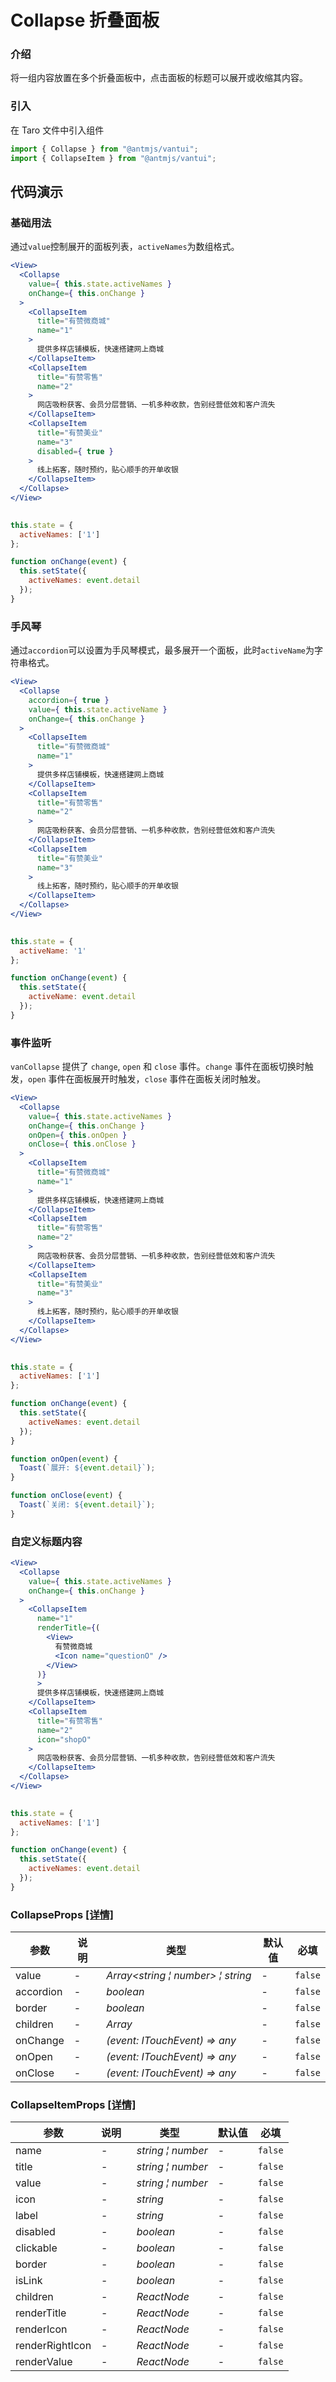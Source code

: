 # Collapse 折叠面板

### 介绍

将一组内容放置在多个折叠面板中，点击面板的标题可以展开或收缩其内容。

### 引入

在 Taro 文件中引入组件

```js
import { Collapse } from "@antmjs/vantui";
import { CollapseItem } from "@antmjs/vantui"; 
```

## 代码演示

### 基础用法

通过`value`控制展开的面板列表，`activeNames`为数组格式。

```jsx
<View>
  <Collapse
    value={ this.state.activeNames }
    onChange={ this.onChange }
  >
    <CollapseItem
      title="有赞微商城"
      name="1"
    >
      提供多样店铺模板，快速搭建网上商城
    </CollapseItem>
    <CollapseItem
      title="有赞零售"
      name="2"
    >
      网店吸粉获客、会员分层营销、一机多种收款，告别经营低效和客户流失
    </CollapseItem>
    <CollapseItem
      title="有赞美业"
      name="3"
      disabled={ true }
    >
      线上拓客，随时预约，贴心顺手的开单收银
    </CollapseItem>
  </Collapse>
</View>
 
```

```js
this.state = {
  activeNames: ['1']
};

function onChange(event) {
  this.setState({
    activeNames: event.detail
  });
} 
```

### 手风琴

通过`accordion`可以设置为手风琴模式，最多展开一个面板，此时`activeName`为字符串格式。

```jsx
<View>
  <Collapse
    accordion={ true }
    value={ this.state.activeName }
    onChange={ this.onChange }
  >
    <CollapseItem
      title="有赞微商城"
      name="1"
    >
      提供多样店铺模板，快速搭建网上商城
    </CollapseItem>
    <CollapseItem
      title="有赞零售"
      name="2"
    >
      网店吸粉获客、会员分层营销、一机多种收款，告别经营低效和客户流失
    </CollapseItem>
    <CollapseItem
      title="有赞美业"
      name="3"
    >
      线上拓客，随时预约，贴心顺手的开单收银
    </CollapseItem>
  </Collapse>
</View>
 
```

```js
this.state = {
  activeName: '1'
};

function onChange(event) {
  this.setState({
    activeName: event.detail
  });
} 
```

### 事件监听

`vanCollapse` 提供了 `change`, `open` 和 `close` 事件。`change` 事件在面板切换时触发，`open` 事件在面板展开时触发，`close` 事件在面板关闭时触发。

```jsx
<View>
  <Collapse
    value={ this.state.activeNames }
    onChange={ this.onChange }
    onOpen={ this.onOpen }
    onClose={ this.onClose }
  >
    <CollapseItem
      title="有赞微商城"
      name="1"
    >
      提供多样店铺模板，快速搭建网上商城
    </CollapseItem>
    <CollapseItem
      title="有赞零售"
      name="2"
    >
      网店吸粉获客、会员分层营销、一机多种收款，告别经营低效和客户流失
    </CollapseItem>
    <CollapseItem
      title="有赞美业"
      name="3"
    >
      线上拓客，随时预约，贴心顺手的开单收银
    </CollapseItem>
  </Collapse>
</View>
 
```

```js
this.state = {
  activeNames: ['1']
};

function onChange(event) {
  this.setState({
    activeNames: event.detail
  });
}

function onOpen(event) {
  Toast(`展开: ${event.detail}`);
}

function onClose(event) {
  Toast(`关闭: ${event.detail}`);
} 
```

### 自定义标题内容

```jsx
<View>
  <Collapse
    value={ this.state.activeNames }
    onChange={ this.onChange }
  >
    <CollapseItem 
      name="1" 
      renderTitle={(
        <View>
          有赞微商城
          <Icon name="questionO" />
        </View>
      )}
      >
      提供多样店铺模板，快速搭建网上商城
    </CollapseItem>
    <CollapseItem
      title="有赞零售"
      name="2"
      icon="shopO"
    >
      网店吸粉获客、会员分层营销、一机多种收款，告别经营低效和客户流失
    </CollapseItem>
  </Collapse>
</View>
 
```

```js
this.state = {
  activeNames: ['1']
};

function onChange(event) {
  this.setState({
    activeNames: event.detail
  });
} 
```
### CollapseProps [[详情]](https://github.com/AntmJS/vantui/tree/main/packages/vantui/types/collapse.d.ts)   

| 参数 | 说明 | 类型 | 默认值 | 必填 |
| --- | --- | --- | --- | --- |
| value | - | _&nbsp;&nbsp;Array<string&nbsp;&brvbar;&nbsp;number>&nbsp;&brvbar;&nbsp;string<br/>_ | - | `false` |
| accordion | - | _&nbsp;&nbsp;boolean<br/>_ | - | `false` |
| border | - | _&nbsp;&nbsp;boolean<br/>_ | - | `false` |
| children | - | _&nbsp;&nbsp;Array<ReactNode><br/>_ | - | `false` |
| onChange | - | _&nbsp;&nbsp;(event:&nbsp;ITouchEvent)&nbsp;=>&nbsp;any<br/>_ | - | `false` |
| onOpen | - | _&nbsp;&nbsp;(event:&nbsp;ITouchEvent)&nbsp;=>&nbsp;any<br/>_ | - | `false` |
| onClose | - | _&nbsp;&nbsp;(event:&nbsp;ITouchEvent)&nbsp;=>&nbsp;any<br/>_ | - | `false` |

### CollapseItemProps [[详情]](https://github.com/AntmJS/vantui/tree/main/packages/vantui/types/collapse.d.ts)   

| 参数 | 说明 | 类型 | 默认值 | 必填 |
| --- | --- | --- | --- | --- |
| name | - | _&nbsp;&nbsp;string&nbsp;&brvbar;&nbsp;number<br/>_ | - | `false` |
| title | - | _&nbsp;&nbsp;string&nbsp;&brvbar;&nbsp;number<br/>_ | - | `false` |
| value | - | _&nbsp;&nbsp;string&nbsp;&brvbar;&nbsp;number<br/>_ | - | `false` |
| icon | - | _&nbsp;&nbsp;string<br/>_ | - | `false` |
| label | - | _&nbsp;&nbsp;string<br/>_ | - | `false` |
| disabled | - | _&nbsp;&nbsp;boolean<br/>_ | - | `false` |
| clickable | - | _&nbsp;&nbsp;boolean<br/>_ | - | `false` |
| border | - | _&nbsp;&nbsp;boolean<br/>_ | - | `false` |
| isLink | - | _&nbsp;&nbsp;boolean<br/>_ | - | `false` |
| children | - | _&nbsp;&nbsp;ReactNode<br/>_ | - | `false` |
| renderTitle | - | _&nbsp;&nbsp;ReactNode<br/>_ | - | `false` |
| renderIcon | - | _&nbsp;&nbsp;ReactNode<br/>_ | - | `false` |
| renderRightIcon | - | _&nbsp;&nbsp;ReactNode<br/>_ | - | `false` |
| renderValue | - | _&nbsp;&nbsp;ReactNode<br/>_ | - | `false` |


